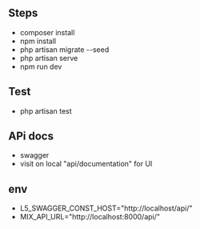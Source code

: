 
## Steps
- composer install
- npm install
- php artisan migrate --seed
- php artisan serve
- npm run dev

## Test
- php artisan test

## APi docs
- swagger
- visit on local "api/documentation" for UI

## env
- L5_SWAGGER_CONST_HOST="http://localhost/api/"
- MIX_API_URL="http://localhost:8000/api/"
